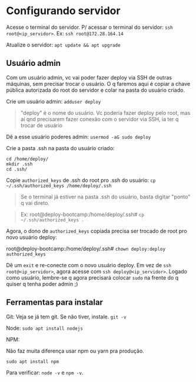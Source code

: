 # Configurando servidor

Acesse o terminal do servidor. P/ acessar o terminal do servidor:
`ssh root@<ip_servidor>`. Ex: `ssh root@172.28.164.14`

Atualize o servidor: `apt update && apt upgrade`

## Usuário admin

Com um usuário admin, vc vai poder fazer deploy via SSH de outras máquinas, sem
precisar trocar o usuário. O q faremos aqui é copiar a chave pública autorizada
do root do servidor e colar na pasta do usuário criado.

Crie um usuário admin: `adduser deploy`

> "deploy" é o nome do usuário. Vc poderia fazer deploy pelo root, mas aí qnd
> precisarem fazer conexão com o servidor via SSH, ia ter q trocar de usuário

Dê a esse usuário poderes admin: `usermod -aG sudo deploy`

Crie a pasta .ssh na pasta do usuário criado:

```
cd /home/deploy/
mkdir .ssh
cd .ssh/
```

Copie `authorized_keys` de .ssh do root pro .ssh do usuário:
`cp ~/.ssh/authorized_keys /home/deploy/.ssh`

> Se o terminal já estiver na pasta .ssh do usuário, basta digitar "ponto" q vai direto.

> Ex: root@deploy-bootcamp:/home/deploy/.ssh# `cp ~/.ssh/authorized_keys .`

Agora, o dono de `authorized_keys` copiada precisa ser trocado de root pro novo
usuário deploy:

root@deploy-bootcamp:/home/deploy/.ssh# `chown deploy:deploy authorized_keys`

Dê um `exit` e re-conecte com o novo usuário deploy. Em vez de
`ssh root@<ip_servidor>`, agora acesse com `ssh deploy@<ip_servidor>`. Logado
como usuário, lembre-se q agora precisará colocar `sudo` na frente do q quiser q
tenha poder admin ;)

## Ferramentas para instalar

Git:
Veja se já tem git. Se não tiver, instale. `git -v`

Node:
`sudo apt install nodejs`

NPM:

Não faz muita diferença usar npm ou yarn pra produção.

`sudo apt install npm`

Para verificar: `node -v` e `npm -v`.
